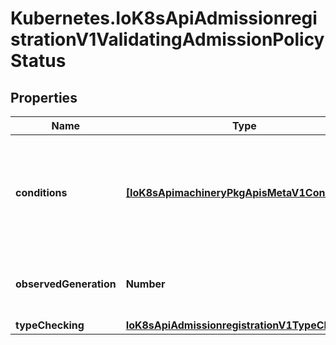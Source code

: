 # Kubernetes.IoK8sApiAdmissionregistrationV1ValidatingAdmissionPolicyStatus

## Properties

Name | Type | Description | Notes
------------ | ------------- | ------------- | -------------
**conditions** | [**[IoK8sApimachineryPkgApisMetaV1Condition]**](IoK8sApimachineryPkgApisMetaV1Condition.md) | The conditions represent the latest available observations of a policy&#39;s current state. | [optional] 
**observedGeneration** | **Number** | The generation observed by the controller. | [optional] 
**typeChecking** | [**IoK8sApiAdmissionregistrationV1TypeChecking**](IoK8sApiAdmissionregistrationV1TypeChecking.md) |  | [optional] 


